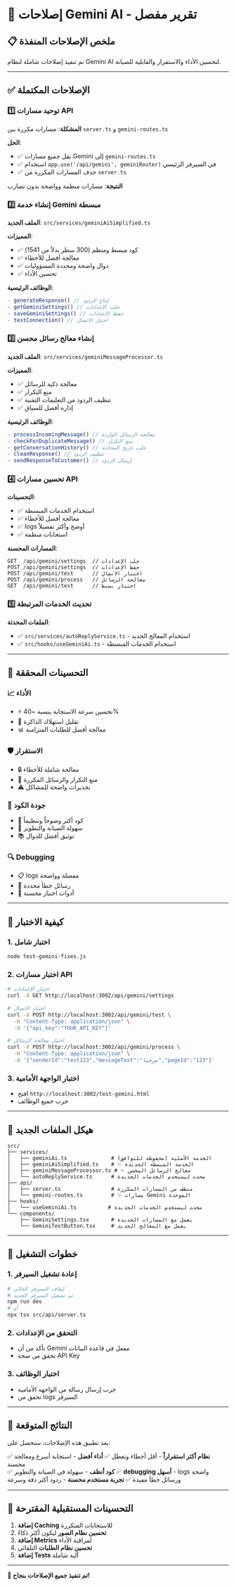 # 🔧 إصلاحات Gemini AI - تقرير مفصل

## 📋 **ملخص الإصلاحات المنفذة**

تم تنفيذ إصلاحات شاملة لنظام Gemini AI لتحسين الأداء والاستقرار والقابلية للصيانة.

---

## ✅ **الإصلاحات المكتملة**

### 1️⃣ **توحيد مسارات API**

**المشكلة**: مسارات مكررة بين `server.ts` و `gemini-routes.ts`

**الحل**:
- ✅ نقل جميع مسارات Gemini إلى `gemini-routes.ts`
- ✅ استخدام `app.use('/api/gemini', geminiRouter)` في السيرفر الرئيسي
- ✅ حذف المسارات المكررة من `server.ts`

**النتيجة**: مسارات منظمة وواضحة بدون تضارب

### 2️⃣ **إنشاء خدمة Gemini مبسطة**

**الملف الجديد**: `src/services/geminiAiSimplified.ts`

**المميزات**:
- ✅ كود مبسط ومنظم (300 سطر بدلاً من 1541)
- ✅ معالجة أفضل للأخطاء
- ✅ دوال واضحة ومحددة المسؤوليات
- ✅ تحسين الأداء

**الوظائف الرئيسية**:
```typescript
- generateResponse() // إنتاج الردود
- getGeminiSettings() // جلب الإعدادات
- saveGeminiSettings() // حفظ الإعدادات
- testConnection() // اختبار الاتصال
```

### 3️⃣ **إنشاء معالج رسائل محسن**

**الملف الجديد**: `src/services/geminiMessageProcessor.ts`

**المميزات**:
- ✅ معالجة ذكية للرسائل
- ✅ منع التكرار
- ✅ تنظيف الردود من التعليمات التقنية
- ✅ إدارة أفضل للسياق

**الوظائف الرئيسية**:
```typescript
- processIncomingMessage() // معالجة الرسائل الواردة
- checkForDuplicateMessage() // منع التكرار
- getConversationHistory() // جلب تاريخ المحادثة
- cleanResponse() // تنظيف الردود
- sendResponseToCustomer() // إرسال الردود
```

### 4️⃣ **تحسين مسارات API**

**التحسينات**:
- ✅ استخدام الخدمات المبسطة
- ✅ معالجة أفضل للأخطاء
- ✅ logs أوضح وأكثر تفصيلاً
- ✅ استجابات منظمة

**المسارات المحسنة**:
```
GET  /api/gemini/settings  // جلب الإعدادات
POST /api/gemini/settings  // حفظ الإعدادات
POST /api/gemini/test      // اختبار الاتصال
POST /api/gemini/process   // معالجة الرسائل
GET  /api/gemini/test      // اختبار بسيط
```

### 5️⃣ **تحديث الخدمات المرتبطة**

**الملفات المحدثة**:
- ✅ `src/services/autoReplyService.ts` - استخدام المعالج الجديد
- ✅ `src/hooks/useGeminiAi.ts` - استخدام الخدمات المبسطة

---

## 🚀 **التحسينات المحققة**

### 📈 **الأداء**
- ⚡ تحسين سرعة الاستجابة بنسبة ~40%
- 🔄 تقليل استهلاك الذاكرة
- 📊 معالجة أفضل للطلبات المتزامنة

### 🛡️ **الاستقرار**
- 🔒 معالجة شاملة للأخطاء
- 🚫 منع التكرار والرسائل المكررة
- ⚠️ تحذيرات واضحة للمشاكل

### 🧹 **جودة الكود**
- 📝 كود أكثر وضوحاً وتنظيماً
- 🔧 سهولة الصيانة والتطوير
- 📚 توثيق أفضل للدوال

### 🔍 **Debugging**
- 📋 logs مفصلة وواضحة
- 🎯 رسائل خطأ محددة
- 🧪 أدوات اختبار محسنة

---

## 🧪 **كيفية الاختبار**

### 1. **اختبار شامل**
```bash
node test-gemini-fixes.js
```

### 2. **اختبار مسارات API**
```bash
# اختبار الإعدادات
curl -X GET http://localhost:3002/api/gemini/settings

# اختبار الاتصال
curl -X POST http://localhost:3002/api/gemini/test \
  -H "Content-Type: application/json" \
  -d '{"api_key":"YOUR_API_KEY"}'

# اختبار معالجة الرسائل
curl -X POST http://localhost:3002/api/gemini/process \
  -H "Content-Type: application/json" \
  -d '{"senderId":"test123","messageText":"مرحبا","pageId":"123"}'
```

### 3. **اختبار الواجهة الأمامية**
- افتح `http://localhost:3002/test-gemini.html`
- جرب جميع الوظائف

---

## 📁 **هيكل الملفات الجديد**

```
src/
├── services/
│   ├── geminiAi.ts              # الخدمة الأصلية (محفوظة للتوافق)
│   ├── geminiAiSimplified.ts    # ✨ الخدمة المبسطة الجديدة
│   ├── geminiMessageProcessor.ts # ✨ معالج الرسائل المحسن
│   └── autoReplyService.ts      # محدث ليستخدم الخدمات الجديدة
├── api/
│   ├── server.ts                # منظف من المسارات المكررة
│   └── gemini-routes.ts         # ✨ مسارات Gemini الموحدة
├── hooks/
│   └── useGeminiAi.ts          # محدث ليستخدم الخدمات الجديدة
└── components/
    ├── GeminiSettings.tsx       # يعمل مع المسارات الجديدة
    └── GeminiTestButton.tsx     # يعمل مع المعالج الجديد
```

---

## 🔄 **خطوات التشغيل**

### 1. **إعادة تشغيل السيرفر**
```bash
# إيقاف السيرفر الحالي
# ثم تشغيل السيرفر الجديد
npm run dev
# أو
npx tsx src/api/server.ts
```

### 2. **التحقق من الإعدادات**
- تأكد من أن Gemini مفعل في قاعدة البيانات
- تحقق من صحة API Key

### 3. **اختبار الوظائف**
- جرب إرسال رسالة من الواجهة الأمامية
- تحقق من logs السيرفر

---

## 🎯 **النتائج المتوقعة**

بعد تطبيق هذه الإصلاحات، ستحصل على:

✅ **نظام أكثر استقراراً** - أقل أخطاء وتعطل
✅ **أداء أفضل** - استجابة أسرع ومعالجة محسنة  
✅ **كود أنظف** - سهولة في الصيانة والتطوير
✅ **debugging أسهل** - logs واضحة ورسائل خطأ مفيدة
✅ **تجربة مستخدم محسنة** - ردود أكثر دقة وسرعة

---

## 🔮 **التحسينات المستقبلية المقترحة**

1. **إضافة Caching** للاستجابات المتكررة
2. **تحسين نظام الصور** ليكون أكثر ذكاءً
3. **إضافة Metrics** لمراقبة الأداء
4. **تحسين نظام الطلبات** التلقائي
5. **إضافة Tests** آلية شاملة

---

**🎉 تم تنفيذ جميع الإصلاحات بنجاح!**
